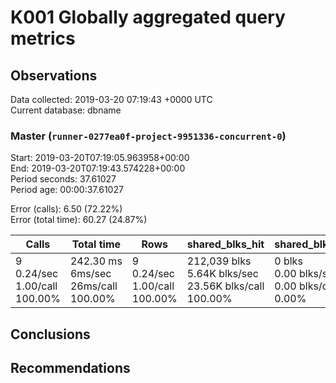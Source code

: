 # K001 Globally aggregated query metrics

## Observations ##
Data collected: 2019-03-20 07:19:43 +0000 UTC  
Current database: dbname  



### Master (`runner-0277ea0f-project-9951336-concurrent-0`) ###
Start: 2019-03-20T07:19:05.963958+00:00  
End: 2019-03-20T07:19:43.574228+00:00  
Period seconds: 37.61027  
Period age: 00:00:37.61027  

Error (calls): 6.50 (72.22%)  
Error (total time): 60.27 (24.87%)

Calls | Total&nbsp;time | Rows | shared_blks_hit | shared_blks_read | shared_blks_dirtied | shared_blks_written | blk_read_time | blk_write_time | kcache_reads | kcache_writes | kcache_user_time_ms | kcache_system_time 
-------|------------|------|-----------------|------------------|---------------------|---------------------|---------------|----------------|--------------|---------------|---------------------|--------------------
9<br/>0.24/sec<br/>1.00/call<br/>100.00% |242.30&nbsp;ms<br/>6ms/sec<br/>26ms/call<br/>100.00% |9<br/>0.24/sec<br/>1.00/call<br/>100.00% |212,039&nbsp;blks<br/>5.64K&nbsp;blks/sec<br/>23.56K&nbsp;blks/call<br/>100.00% |0&nbsp;blks<br/>0.00&nbsp;blks/sec<br/>0.00&nbsp;blks/call<br/>0.00% |0&nbsp;blks<br/>0.00&nbsp;blks/sec<br/>0.00&nbsp;blks/call<br/>0.00% |0&nbsp;blks<br/>0.00&nbsp;blks/sec<br/>0.00&nbsp;blks/call<br/>0.00% |0.00&nbsp;ms<br/>0s/sec<br/>0s/call<br/>0.00% |0.00&nbsp;ms<br/>0s/sec<br/>0s/call<br/>0.00% |0.00&nbsp;bytes<br/>0.00&nbsp;bytes/sec<br/>0.00&nbsp;bytes/call<br/>0.00% |0.00&nbsp;bytes<br/>0.00&nbsp;bytes/sec<br/>0.00&nbsp;bytes/call<br/>0.00% |0.00&nbsp;ms<br/>0s/sec<br/>0s/call<br/>0.00% |0.00&nbsp;ms<br/>0s/sec<br/>0s/call<br/>0.00%





## Conclusions ##


## Recommendations ##

